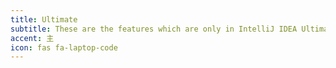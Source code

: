 ```yaml
---
title: Ultimate
subtitle: These are the features which are only in IntelliJ IDEA Ultimate
accent: 主
icon: fas fa-laptop-code
---
```


